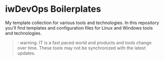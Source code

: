 # iwDevOps Boilerplates

My template collection for various tools and technologies. 
In this repository you'll find templates and configuration files for Linux and Windows tools and technologies. 

>: warning: IT is a fast paced world and products and tools change over time. These tools may not be synchronized with the latest updates. 




